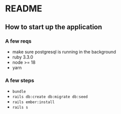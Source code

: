 # README

## How to start up the application

### A few reqs
  - make sure postgresql is running in the background
  - ruby 3.3.0
  - node >= 18
  - yarn

### A few steps
  - ```bundle```
  - ```rails db:create db:migrate db:seed```
  - ```rails ember:install```
  - ```rails s```
  